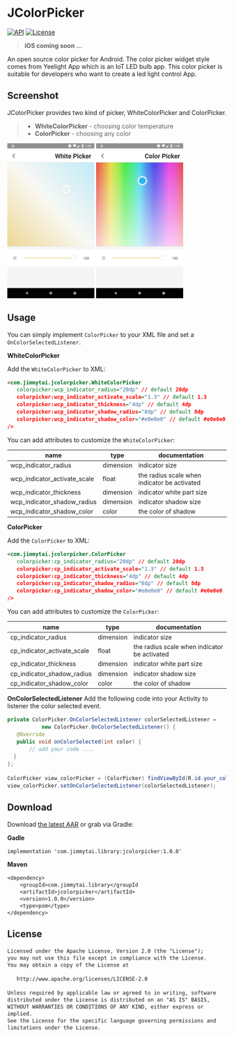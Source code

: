 # JColorPicker

<a target="_blank" href="https://developer.android.com/reference/android/os/Build.VERSION_CODES.html#LOLLIPOP"><img src="https://img.shields.io/badge/Android%20API-20%2B-brightgreen.svg" alt="API" /></a>	<a target="_blank" href="https://developer.android.com/reference/android/os/Build.VERSION_CODES.html#LOLLIPOP"><img src="https://img.shields.io/badge/license-apache-blue.svg" alt="License" /></a>

>**iOS coming soon ...**

An open source color picker for Android. The color picker widget style comes from Yeelight App which is an IoT LED bulb app. This color picker is suitable for developers who want to create a led light control App.

## Screenshot
JColorPicker provides two kind of picker, WhiteColorPicker and ColorPicker.

 >- **WhiteColorPicker** - choosing color temperature
 >- **ColorPicker** - choosing any color

<img src="https://github.com/JimmyTai/JColorPicker/blob/master/Screenshot/Android_White_ColorPicker.png?raw=true" width="200" height="356"> <img src="https://github.com/JimmyTai/JColorPicker/blob/master/Screenshot/Android_ColorPicker.png?raw=true" width="200" height="356">

## Usage
You can simply implement `ColorPicker` to your XML file and set a `OnColorSelectedListener`.

**WhiteColorPicker**

 Add the `WhiteColorPicker` to XML:
 
 ```xml
<com.jimmytai.jcolorpicker.WhiteColorPicker
	colorpicker:wcp_indicator_radius="20dp" // default 20dp
	colorpicker:wcp_indicator_activate_scale="1.3" // default 1.3
	colorpicker:wcp_indicator_thickness="4dp" // default 4dp
	colorpicker:wcp_indicator_shadow_radius="8dp" // default 8dp
	colorpicker:wcp_indicator_shadow_color="#e0e0e0" // default #e0e0e0
/>
```

You can add attributes to customize the `WhiteColorPicker`:

| name | type | documentation |
|------|------|---------------|
| wcp_indicator_radius| dimension| indicator size|
| wcp_indicator_activate_scale| float| the radius scale when indicator be activated|
| wcp_indicator_thickness| dimension| indicator white part size| 
| wcp_indicator_shadow_radius| dimension| indicator shadow size|
| wcp_indicator_shadow_color| color | the color of shadow|

**ColorPicker**

 Add the `ColorPicker` to XML:
 
 ```xml
<com.jimmytai.jcolorpicker.ColorPicker
	colorpicker:cp_indicator_radius="20dp" // default 20dp
	colorpicker:cp_indicator_activate_scale="1.3" // default 1.3
	colorpicker:cp_indicator_thickness="4dp" // default 4dp
	colorpicker:cp_indicator_shadow_radius="8dp" // default 8dp
	colorpicker:cp_indicator_shadow_color="#e0e0e0" // default #e0e0e0
/>
```

You can add attributes to customize the `ColorPicker`:

| name | type | documentation |
|------|------|---------------|
| cp_indicator_radius| dimension| indicator size|
| cp_indicator_activate_scale| float| the radius scale when indicator be activated|
| cp_indicator_thickness| dimension| indicator white part size| 
| cp_indicator_shadow_radius| dimension| indicator shadow size|
| cp_indicator_shadow_color| color | the color of shadow|

**OnColorSelectedListener**
Add the following code into your Activity to listener the color selected event.

 ```Java
 private ColorPicker.OnColorSelectedListener colorSelectedListener = 
			new ColorPicker.OnColorSelectedListener() {  
    @Override  
	public void onColorSelected(int color) {         
		// add your code ....
   }
};

ColorPicker view_colorPicker = (ColorPicker) findViewById(R.id.your_colorpicker_id);
view_colorPicker.setOnColorSelectedListener(colorSelectedListener);
 ```

## Download
Download [the latest AAR](https://bintray.com/jimmytai/maven/download_file?file_path=com%2Fjimmytai%2Flibrary%2Fjcolorpicker%2F1.0.0%2Fjcolorpicker-1.0.0.aar) or grab via Gradle:

**Gadle**
```
implementation 'com.jimmytai.library:jcolorpicker:1.0.0'
```
**Maven**
```
<dependency>
	<groupId>com.jimmytai.library</groupId
	<artifactId>jcolorpicker</artifactId>
	<version>1.0.0</version>
	<type>pom</type>
</dependency>
```
## License

    Licensed under the Apache License, Version 2.0 (the "License");
    you may not use this file except in compliance with the License.
    You may obtain a copy of the License at

       http://www.apache.org/licenses/LICENSE-2.0

    Unless required by applicable law or agreed to in writing, software
    distributed under the License is distributed on an "AS IS" BASIS,
    WITHOUT WARRANTIES OR CONDITIONS OF ANY KIND, either express or implied.
    See the License for the specific language governing permissions and
    limitations under the License.
